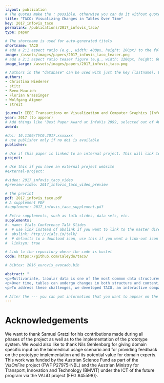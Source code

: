 ```yaml
---
layout: publication
# The quotes make the : possible, otherwise you can do it without quotes
title: "TACO: Visualizing Changes in Tables Over Time"
key: 2017_infovis_taco
permalink: /publications/2017_infovis_taco/
type: paper

# The shortname is used for auto-generated titels
shortname: TACO
# add a 2:1 aspect ratio (e.g., width: 400px, height: 200px) to the folder /assets/images/papers/
image: /assets/images/papers/2017_infovis_taco_teaser.png
# add a 2:1 aspect ratio teaser figure (e.g., width: 1200px, height: 600px) to the folder /assets/images/papers/
image_large: /assets/images/papers/2017_infovis_taco.png

# Authors in the "database" can be used with just the key (lastname). Others can be written properly.
authors:
- Christina Niederer
- stitz
- Reem Hourieh
- Florian Grassinger
- Wolfgang Aigner
- streit

journal: IEEE Transactions on Visualization and Computer Graphics (InfoVis '17)
year: 2017 (to appear)
# Add things like "Best Paper Award at InfoVis 2099, selected out of 4000 submissions"
award: 

#doi: 10.1109/TVCG.2017.xxxxxxx
# use publisher only if no doi is available
publisher: 

# Use if this paper is linked to an internal project. This will link to the project site
project:

# Use this if you have an external project website
#external-project: 

#video: 2017_infovis_taco_video
#preview-video: 2017_infovis_taco_video_preview

# the prerint
pdf: 2017_infovis_taco.pdf
# A supplement PDF
#supplement: 2017_infovis_taco_supplement.pdf

# Extra supplements, such as talk slides, data sets, etc.
supplements:
#- name: Vials Conference Talk Slides
#  # use link instead of abslink if you want to link to the master directory
#  abslink: http://vials.io/talk/
#  # defaults to a download icon, use this if you want a link-out icon
#  linksym: true

# Link to the repository where the code is hostet
code: https://github.com/Caleydo/taco/

# bibtex: 2016_eurovis_avocado.bib

abstract: "
<p>Multivariate, tabular data is one of the most common data structures used in many different domains.</p>
<p>Over time, tables can undergo changes in both structure and content, which results in multiple versions of the same table. A challenging task when working with such derived tables is to understand what exactly has changed between versions in terms of additions/deletions, reorder, merge/split, and content changes. For textual data, a variety of commonplace \"diff\" tools exist that support the task of investigating changes between revisions of a text. Although there are some comparison tools which assist users in inspecting differences between multiple table instances, the resulting visualizations are often difficult to interpret or do not scale to large tables with thousands of rows and columns.</p>
<p>To address these challenges, we developed TACO, an interactive comparison tool that visualizes effectively the differences between multiple tables at various levels of detail. With TACO we show (1) the aggregated differences between multiple table versions over time, (2) the aggregated changes between two selected table versions, and (3) detailed changes between the selection. To demonstrate the effectiveness of our approach, we show its application by means of two usage scenarios.</p>"

# After the --- you can put information that you want to appear on the website using markdown formatting or HTML. A good example are acknowledgements, extra references, an erratum, etc.
---
```



# Acknowledgements

We want to thank Samuel Gratzl for his contributions made during all phases of the project as well as to the implementation of the prototype system. We would also like to thank Nils Gehlenborg for giving domain specific input on the biomedical usage scenario and for providing feedback on the prototype implementation and its potential value for domain experts. This work was funded by the Austrian Science Fund as part of the _VisOnFire_ project (FWF P27975-NBL) and the Austrian Ministry for Transport, Innovation and Technology (BMVIT) under the ICT of the future program via the VALiD project (FFG 845598)}.